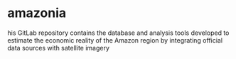 # amazonia
his GitLab repository contains the database and analysis tools developed to estimate the economic reality of the Amazon region by integrating official data sources with satellite imagery
